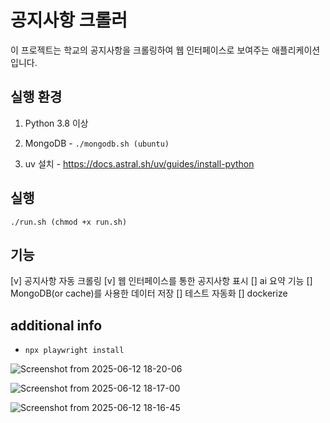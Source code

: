 # 공지사항 크롤러

이 프로젝트는 학교의 공지사항을 크롤링하여 웹 인터페이스로 보여주는 애플리케이션입니다.


## 실행 환경

1. Python 3.8 이상
2. MongoDB - `./mongodb.sh (ubuntu)`

3. uv 설치 - https://docs.astral.sh/uv/guides/install-python

## 실행

`./run.sh (chmod +x run.sh)`

## 기능

[v] 공지사항 자동 크롤링
[v] 웹 인터페이스를 통한 공지사항 표시
[] ai 요약 기능
[] MongoDB(or cache)를 사용한 데이터 저장
[] 테스트 자동화
[] dockerize

## additional info
- `npx playwright install`


![Screenshot from 2025-06-12 18-20-06](https://github.com/user-attachments/assets/cf5371c6-5c3e-469d-b242-c0c63d235a9a)

![Screenshot from 2025-06-12 18-17-00](https://github.com/user-attachments/assets/a56431d7-383c-48b0-9938-476ae67e2c86)

![Screenshot from 2025-06-12 18-16-45](https://github.com/user-attachments/assets/8d2254d7-ae8c-451a-a4fd-5e11c2661c42)
